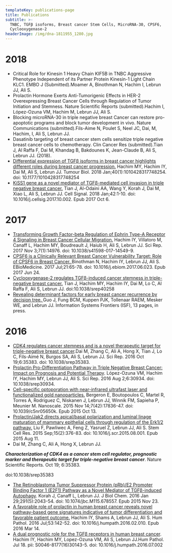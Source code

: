 ```yaml
---
templateKey: publications-page
title: Publications
subtitle: >-
  TNBC, TGFβ isoforms, Breast cancer Stem Cells, MicroRNA-30, CPSF6,
  Cyclooxygenase-2 
headerImage: /img/dna-1811955_1280.jpg
---
```

# 2018

* Critical Role for Kinesin 1 Heavy Chain KIF5B in TNBC Aggressive Phenotype Independent of its Partner Protein Kinesin-1 Light Chain KLC1. EMBO J (Submitted).Moamer A, Binothman N, Hachim I, Lebrun JJ, Ali S.
* Prolactin Hormone Exerts Anti-Tumorigenic Effects in HER-2 Overexpressing Breast Cancer Cells through Regulation of Tumor Initiation and Stemness. Nature Scientific Reports (submitted).Hachim I, López-Ozuna VM, Hachim M, Lebrun JJ, Ali S. 
* Blocking microRNA-30 in triple negative breast Cancer can restore pro-apoptotic programs and block tumor development in vivo. Nature Communications (submitted).Fils-Aime N, Poulet S, Neel JC, Dai, M, Hachim, I, Ali S, Lebrun JJ. 
* Dasatinib targeting of breast cancer stem cells sensitize triple negative breast cancer cells to chemotherapy. Clin Cancer Res (submitted).Tian J, Al Raffa F, Dai M, Khandag B, Bakdounes K, Jean-Claude B, Ali S, Lebrun JJ. (2018).
* [Differential expression of TGFβ isoforms in breast cancer highlights different roles during breast cancer progression.](<Differential expression of TGFβ isoforms in breast cancer highlights different roles during breast cancer progression.>) Hachim MY, Hachim IY, Dai M, Ali S, Lebrun JJ. Tumour Biol. 2018 Jan;40(1):1010428317748254. doi: 10.1177/1010428317748254
* [KiSS1 gene as a novel mediator of TGFβ-mediated cell invasion in triple negative breast cancer.](<KiSS1 gene as a novel mediator of TGFβ-mediated cell invasion in triple negative breast cancer.>)
  Tian J, Al-Odaini AA, Wang Y, Korah J, Dai M, Xiao L, Ali S, Lebrun JJ.
  Cell Signal. 2018 Jan;42:1-10. doi: 10.1016/j.cellsig.2017.10.002. Epub 2017 Oct 6.



# 2017

* [Transforming Growth Factor-beta Regulation of Ephrin Type-A Receptor 4 Signaling in Breast Cancer Cellular Migration.](<Transforming Growth Factor-beta Regulation of Ephrin Type-A Receptor 4 Signaling in Breast Cancer Cellular Migration.>) Hachim IY, Villatoro M, Canaff L, Hachim MY, Boudreault J, Haiub H, Ali S, Lebrun JJ. Sci Rep. 2017 Nov 3;7(1):14976. doi: 10.1038/s41598-017-14549-9.
* [CPSF6 is a Clinically Relevant Breast Cancer Vulnerability Target: Role of CPSF6 in Breast Cancer. ](<CPSF6 is a Clinically Relevant Breast Cancer Vulnerability Target: Role of CPSF6 in Breast Cancer. >)Binothman N, Hachim IY, Lebrun JJ, Ali S. EBioMedicine. 2017 Jul;21:65-78. doi: 10.1016/j.ebiom.2017.06.023. Epub 2017 Jun 24.
* [Cyclooxygenase-2 regulates TGFβ-induced cancer stemness in triple-negative breast cancer.](<Cyclooxygenase-2 regulates TGFβ-induced cancer stemness in triple-negative breast cancer.>) Tian J, Hachim MY, Hachim IY, Dai M, Lo C, Al Raffa F, Ali S, Lebrun JJ. doi:10.1038/srep40258 
* [Revealing determinant factors for early breast cancer recurrence by decision tree. ](<Revealing determinant factors for early breast cancer recurrence by decision tree. >)Guo J, Fung BCM, Kuppen PJK, Tollenaar RAEM, Mesker WE, and Lebrun JJ. Information Systems Frontiers (ISF), 13 pages, in press. 

# 2016

* [CDK4 regulates cancer stemness and is a novel therapeutic target for triple-negative breast cancer](<CDK4 regulates cancer stemness and is a novel therapeutic target for triple-negative breast cancer.>).Dai M, Zhang C, Ali A, Hong X, Tian J, Lo C, Fils-Aimé N, Burgos SA, Ali S, Lebrun JJ.
  Sci Rep. 2016 Oct 19;6:35383. doi: 10.1038/srep35383.
* [Prolactin Pro-Differentiation Pathway in Triple Negative Breast Cancer: Impact on Prognosis and Potential Therapy](<Prolactin Pro-Differentiation Pathway in Triple Negative Breast Cancer: Impact on Prognosis and Potential Therapy>). López-Ozuna VM, Hachim IY, Hachim MY, Lebrun JJ, Ali S. Sci Rep. 2016 Aug 2;6:30934. doi: 10.1038/srep30934.
* [Cell-specific optoporation with near-infrared ultrafast laser and functionalized gold nanoparticles.](<Cell-specific optoporation with near-infrared ultrafast laser and functionalized gold nanoparticles.>) Bergeron E, Boutopoulos C, Martel R, Torres A, Rodriguez C, Niskanen J, Lebrun JJ, Winnik FM, Sapieha P, Meunier M. Nanoscale. 2015 Nov 14;7(42):17836-47. doi: 10.1039/c5nr05650k. Epub 2015 Oct 13.
* [Prolactin/Jak2 directs apical/basal polarization and luminal linage maturation of mammary epithelial cells through regulation of the Erk1/2 pathway.](<Prolactin/Jak2 directs apical/basal polarization and luminal linage maturation of mammary epithelial cells through regulation of the Erk1/2 pathway.>) Liu F, Pawliwec A, Feng Z, Yasruel Z, Lebrun JJ, Ali S. Stem Cell Res. 2015 Sep;15(2):376-83. doi: 10.1016/j.scr.2015.08.001. Epub 2015 Aug 11.
* Dai M, Zhang C, Ali A, Hong X, Lebrun JJ. 

_**Characterization of CDK4 as a cancer stem cell regulator, prognostic marker and therapeutic target for triple-negative breast cancer**_. Nature Scientific Reports. Oct 19; 6:35383. 

doi:10.1038/srep35383



* [The Retinoblastoma Tumor Suppressor Protein (pRb)/E2 Promoter Binding Factor 1 (E2F1) Pathway as a Novel Mediator of TGFβ-induced Autophagy](<The Retinoblastoma Tumor Suppressor Protein (pRb)/E2 Promoter Binding Factor 1 (E2F1) Pathway as a Novel Mediator of TGFβ-induced Autophagy>). Korah J, Canaff L, Lebrun JJ. J Biol Chem. 2016 Jan 29;291(5):2043-54. doi: 10.1074/jbc.M115.678557. Epub 2015 Nov 23.
* [A favorable role of prolactin in human breast cancer reveals novel pathway-based gene signatures indicative of tumor differentiation and favorable patient outcome.](<A favorable role of prolactin in human breast cancer reveals novel pathway-based gene signatures indicative of tumor differentiation and favorable patient outcome.>) Hachim IY, Shams A, Lebrun JJ, Ali S. Hum Pathol. 2016 Jul;53:142-52. doi: 10.1016/j.humpath.2016.02.010. Epub 2016 Mar 14.
* [A dual prognostic role for the TGFβ receptors in human breast cancer](<A dual prognostic role for the TGFβ receptors in human breast cancer>). Hachim IY, Hachim MY, Lopez-Ozuna VM, Ali S, Lebrun JJ.Hum Pathol. Jul 18. pii: S0046-8177(16)30143-5.  doi: 10.1016/j.humpath.2016.07.002
